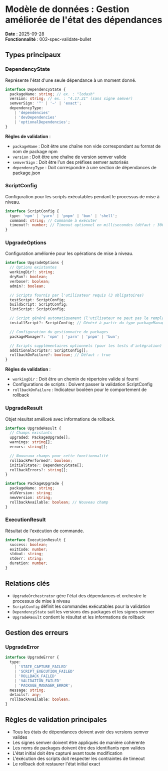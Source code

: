 # Modèle de données : Gestion améliorée de l'état des dépendances

**Date** : 2025-09-28  
**Fonctionnalité** : 002-spec-validate-bullet

## Types principaux

### DependencyState

Représente l'état d'une seule dépendance à un moment donné.

```typescript
interface DependencyState {
  packageName: string; // ex. : "lodash"
  version: string; // ex. : "4.17.21" (sans signe semver)
  semverSign: '^' | '~' | 'exact';
  dependencyType:
    | 'dependencies'
    | 'devDependencies'
    | 'optionalDependencies';
}
```

**Règles de validation** :

- `packageName` : Doit être une chaîne non vide correspondant au format de
  nom de package npm
- `version` : Doit être une chaîne de version semver valide
- `semverSign` : Doit être l'un des préfixes semver autorisés
- `dependencyType` : Doit correspondre à une section de dépendances de
  package.json

### ScriptConfig

Configuration pour les scripts exécutables pendant le processus de mise à
niveau.

```typescript
interface ScriptConfig {
  type: 'npm' | 'yarn' | 'pnpm' | 'bun' | 'shell';
  command: string; // Commande à exécuter
  timeout?: number; // Timeout optionnel en millisecondes (défaut : 300000)
}
```

### UpgradeOptions

Configuration améliorée pour les opérations de mise à niveau.

```typescript
interface UpgradeOptions {
  // Options existantes
  workingDir?: string;
  dryRun?: boolean;
  verbose?: boolean;
  admin?: boolean;

  // Scripts fournis par l'utilisateur requis (3 obligatoires)
  testScript: ScriptConfig;
  buildScript: ScriptConfig;
  lintScript: ScriptConfig;

  // Script généré automatiquement (l'utilisateur ne peut pas le remplacer)
  installScript?: ScriptConfig; // Généré à partir du type packageManager

  // Configuration du gestionnaire de packages
  packageManager?: 'npm' | 'yarn' | 'pnpm' | 'bun';

  // Scripts supplémentaires optionnels (pour les tests d'intégration)
  additionalScripts?: ScriptConfig[];
  rollbackOnFailure?: boolean; // Défaut : true
}
```

**Règles de validation** :

- `workingDir` : Doit être un chemin de répertoire valide si fourni
- Configurations de scripts : Doivent passer la validation ScriptConfig
- `rollbackOnFailure` : Indicateur booléen pour le comportement de rollback

### UpgradeResult

Objet résultat amélioré avec informations de rollback.

```typescript
interface UpgradeResult {
  // Champs existants
  upgraded: PackageUpgrade[];
  warnings: string[];
  errors: string[];

  // Nouveaux champs pour cette fonctionnalité
  rollbackPerformed?: boolean;
  initialState?: DependencyState[];
  rollbackErrors?: string[];
}

interface PackageUpgrade {
  packageName: string;
  oldVersion: string;
  newVersion: string;
  rollbackAvailable: boolean; // Nouveau champ
}
```

### ExecutionResult

Résultat de l'exécution de commande.

```typescript
interface ExecutionResult {
  success: boolean;
  exitCode: number;
  stdout: string;
  stderr: string;
  duration: number;
}
```

## Relations clés

- `UpgradeOrchestrator` gère l'état des dépendances et orchestre le
  processus de mise à niveau
- `ScriptConfig` définit les commandes exécutables pour la validation
- `DependencyState` suit les versions des packages et les signes semver
- `UpgradeResult` contient le résultat et les informations de rollback

## Gestion des erreurs

### UpgradeError

```typescript
interface UpgradeError {
  type:
    | 'STATE_CAPTURE_FAILED'
    | 'SCRIPT_EXECUTION_FAILED'
    | 'ROLLBACK_FAILED'
    | 'VALIDATION_FAILED'
    | 'PACKAGE_MANAGER_ERROR';
  message: string;
  details?: any;
  rollbackAvailable: boolean;
}
```

## Règles de validation principales

- Tous les états de dépendances doivent avoir des versions semver valides
- Les signes semver doivent être appliqués de manière cohérente
- Les noms de packages doivent être des identifiants npm valides
- L'état initial doit être capturé avant toute modification
- L'exécution des scripts doit respecter les contraintes de timeout
- Le rollback doit restaurer l'état initial exact
